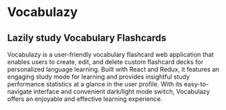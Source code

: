 <h1>Vocabulazy</h1>
<h2>Lazily study Vocabulary Flashcards</h2>

<p>Vocabulazy is a user-friendly vocabulary flashcard web application that enables users to create, edit, and delete custom flashcard decks for personalized language learning. Built with React and Redux, it features an engaging study mode for learning and provides insightful study performance statistics at a glance in the user profile. With its easy-to-navigate interface and convenient dark/light mode switch, Vocabulazy offers an enjoyable and effective learning experience.</p>
